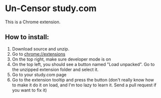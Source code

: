 # Un-Censor study.com
This is a Chrome extension.

## How to install: 

1. Download source and unzip.
2. Go to [chrome://extensions](chrome://extensions)
2. On the top right, make sure developer mode is on
3. On the top left, you should see a button named "Load unpacked". Go to the unzipped extension folder and select it.
4. Go to your study.com page
5. Go to the extension tooltip and press the button (don't really know how to make it do it on load, and I'm too lazy to learn it. Send a pull request if you want to fix it)
